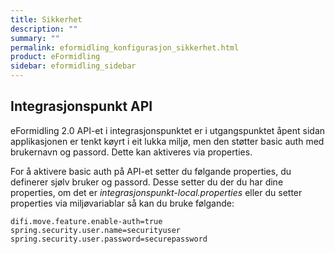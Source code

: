 ```yaml
---
title: Sikkerhet
description: ""
summary: ""
permalink: eformidling_konfigurasjon_sikkerhet.html
product: eFormidling
sidebar: eformidling_sidebar
---
```


## Integrasjonspunkt API

eFormidling 2.0 API-et i integrasjonspunktet er i utgangspunktet åpent sidan applikasjonen er tenkt køyrt i eit lukka miljø, men den støtter basic auth med brukernavn og passord. Dette kan aktiveres via properties. 

For å aktivere basic auth på API-et setter du følgande properties, du definerer sjølv bruker og passord. Desse setter du der du har dine properties, om det er *integrasjonspunkt-local.properties* eller du setter properties via miljøvariablar så kan du bruke følgande:

``` 
difi.move.feature.enable-auth=true
spring.security.user.name=securityuser
spring.security.user.password=securepassword
```
